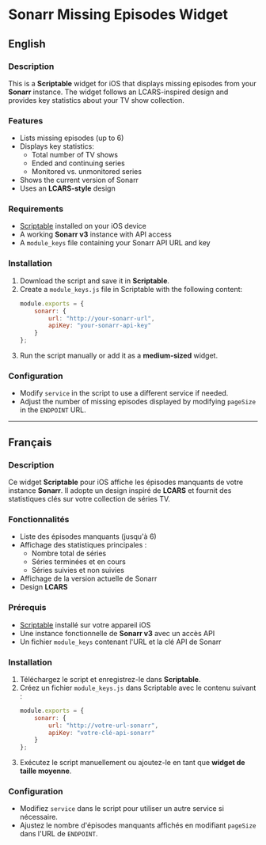# Sonarr Missing Episodes Widget

## English

### Description
This is a **Scriptable** widget for iOS that displays missing episodes from your **Sonarr** instance. The widget follows an LCARS-inspired design and provides key statistics about your TV show collection.

### Features
- Lists missing episodes (up to 6)
- Displays key statistics:
  - Total number of TV shows
  - Ended and continuing series
  - Monitored vs. unmonitored series
- Shows the current version of Sonarr
- Uses an **LCARS-style** design

### Requirements
- [Scriptable](https://scriptable.app/) installed on your iOS device
- A working **Sonarr v3** instance with API access
- A `module_keys` file containing your Sonarr API URL and key

### Installation
1. Download the script and save it in **Scriptable**.
2. Create a `module_keys.js` file in Scriptable with the following content:
   ```js
   module.exports = {
       sonarr: {
           url: "http://your-sonarr-url",
           apiKey: "your-sonarr-api-key"
       }
   };
   ```
3. Run the script manually or add it as a **medium-sized** widget.

### Configuration
- Modify `service` in the script to use a different service if needed.
- Adjust the number of missing episodes displayed by modifying `pageSize` in the `ENDPOINT` URL.

---

## Français

### Description
Ce widget **Scriptable** pour iOS affiche les épisodes manquants de votre instance **Sonarr**. Il adopte un design inspiré de **LCARS** et fournit des statistiques clés sur votre collection de séries TV.

### Fonctionnalités
- Liste des épisodes manquants (jusqu'à 6)
- Affichage des statistiques principales :
  - Nombre total de séries
  - Séries terminées et en cours
  - Séries suivies et non suivies
- Affichage de la version actuelle de Sonarr
- Design **LCARS**

### Prérequis
- [Scriptable](https://scriptable.app/) installé sur votre appareil iOS
- Une instance fonctionnelle de **Sonarr v3** avec un accès API
- Un fichier `module_keys` contenant l'URL et la clé API de Sonarr

### Installation
1. Téléchargez le script et enregistrez-le dans **Scriptable**.
2. Créez un fichier `module_keys.js` dans Scriptable avec le contenu suivant :
   ```js
   module.exports = {
       sonarr: {
           url: "http://votre-url-sonarr",
           apiKey: "votre-clé-api-sonarr"
       }
   };
   ```
3. Exécutez le script manuellement ou ajoutez-le en tant que **widget de taille moyenne**.

### Configuration
- Modifiez `service` dans le script pour utiliser un autre service si nécessaire.
- Ajustez le nombre d'épisodes manquants affichés en modifiant `pageSize` dans l'URL de `ENDPOINT`.

